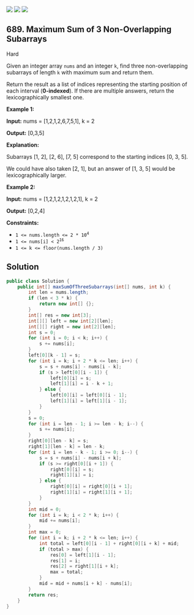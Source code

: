 [![](https://img.shields.io/github/stars/javadev/LeetCode-in-Java?label=Stars&style=flat-square)](https://github.com/javadev/LeetCode-in-Java)
[![](https://img.shields.io/github/forks/javadev/LeetCode-in-Java?label=Fork%20me%20on%20GitHub%20&style=flat-square)](https://github.com/javadev/LeetCode-in-Java/fork)
[![](https://img.shields.io/badge/-LeetCode%20in%20Kotlin-blue?style=flat-square)](https://github.com/javadev/LeetCode-in-Kotlin)

## 689\. Maximum Sum of 3 Non-Overlapping Subarrays

Hard

Given an integer array `nums` and an integer `k`, find three non-overlapping subarrays of length `k` with maximum sum and return them.

Return the result as a list of indices representing the starting position of each interval (**0-indexed**). If there are multiple answers, return the lexicographically smallest one.

**Example 1:**

**Input:** nums = [1,2,1,2,6,7,5,1], k = 2

**Output:** [0,3,5]

**Explanation:**

Subarrays [1, 2], [2, 6], [7, 5] correspond to the starting indices [0, 3, 5].

We could have also taken [2, 1], but an answer of [1, 3, 5] would be lexicographically larger. 

**Example 2:**

**Input:** nums = [1,2,1,2,1,2,1,2,1], k = 2

**Output:** [0,2,4] 

**Constraints:**

*   <code>1 <= nums.length <= 2 * 10<sup>4</sup></code>
*   <code>1 <= nums[i] < 2<sup>16</sup></code>
*   `1 <= k <= floor(nums.length / 3)`

## Solution

```java
public class Solution {
    public int[] maxSumOfThreeSubarrays(int[] nums, int k) {
        int len = nums.length;
        if (len < 3 * k) {
            return new int[] {};
        }
        int[] res = new int[3];
        int[][] left = new int[2][len];
        int[][] right = new int[2][len];
        int s = 0;
        for (int i = 0; i < k; i++) {
            s += nums[i];
        }
        left[0][k - 1] = s;
        for (int i = k; i + 2 * k <= len; i++) {
            s = s + nums[i] - nums[i - k];
            if (s > left[0][i - 1]) {
                left[0][i] = s;
                left[1][i] = i - k + 1;
            } else {
                left[0][i] = left[0][i - 1];
                left[1][i] = left[1][i - 1];
            }
        }
        s = 0;
        for (int i = len - 1; i >= len - k; i--) {
            s += nums[i];
        }
        right[0][len - k] = s;
        right[1][len - k] = len - k;
        for (int i = len - k - 1; i >= 0; i--) {
            s = s + nums[i] - nums[i + k];
            if (s >= right[0][i + 1]) {
                right[0][i] = s;
                right[1][i] = i;
            } else {
                right[0][i] = right[0][i + 1];
                right[1][i] = right[1][i + 1];
            }
        }
        int mid = 0;
        for (int i = k; i < 2 * k; i++) {
            mid += nums[i];
        }
        int max = 0;
        for (int i = k; i + 2 * k <= len; i++) {
            int total = left[0][i - 1] + right[0][i + k] + mid;
            if (total > max) {
                res[0] = left[1][i - 1];
                res[1] = i;
                res[2] = right[1][i + k];
                max = total;
            }
            mid = mid + nums[i + k] - nums[i];
        }
        return res;
    }
}
```